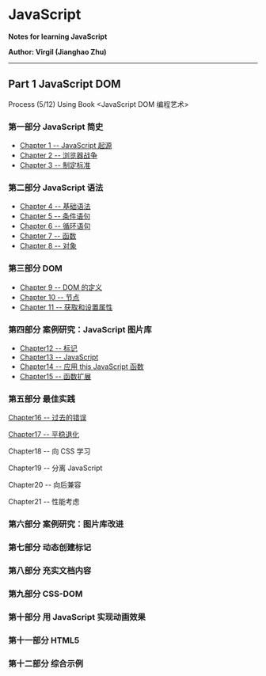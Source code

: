 # JavaScript 
**Notes for learning JavaScript** 

**Author: Virgil (Jianghao Zhu)**  

---

## Part 1 JavaScript DOM 

Process (5/12) Using Book <JavaScript DOM 编程艺术>

### 第一部分 JavaScript 简史

- [Chapter 1 -- JavaScript 起源](JavaScriptDomNotes/Chapter1.md)
- [Chapter 2 -- 浏览器战争](JavaScriptDomNotes/Chapter2.md)
- [Chapter 3 -- 制定标准](JavaScriptDomNotes/Chapter3.md)

### 第二部分 JavaScript 语法

- [Chapter 4 -- 基础语法](JavaScriptDomNotes/Chapter4.md)
- [Chapter 5 -- 条件语句](JavaScriptDomNotes/Chapter5.md)
- [Chapter 6 -- 循环语句](JavaScriptDomNotes/Chapter6.md)
- [Chapter 7 -- 函数](JavaScriptDomNotes/Chapter7.md)
- [Chapter 8 -- 对象](JavaScriptDomNotes/Chapter8.md)

### 第三部分 DOM

- [Chapter 9 -- DOM 的定义](JavaScriptDomNotes/Chapter9.md)
- [Chapter 10 -- 节点](JavaScriptDomNotes/Chapter10.md)
- [Chapter 11 -- 获取和设置属性](JavaScriptDomNotes/Chapter11.md)

### 第四部分 案例研究：JavaScript 图片库

- [Chapter12 -- 标记](JavaScriptDomNotes/Chapter12.md)
- [Chapter13 -- JavaScript](JavaScriptDomNotes/Chapter13.md)
- [Chapter14 -- 应用 this JavaScript 函数](JavaScriptDomNotes/Chapter14.md)
- [Chapter15 -- 函数扩展](JavaScriptDomNotes/Chapter15.md)

### 第五部分 最佳实践

[Chapter16 -- 过去的错误](JavaScriptDomNotes/Chapter16.md)

[Chapter17 -- 平稳退化](JavaScriptDomNotes/Chapter17.md)

Chapter18 -- 向 CSS 学习

Chapter19 -- 分离 JavaScript

Chapter20 -- 向后兼容

Chapter21 -- 性能考虑

### 第六部分 案例研究：图片库改进

### 第七部分 动态创建标记

### 第八部分 充实文档内容

### 第九部分 CSS-DOM

### 第十部分 用 JavaScript 实现动画效果

### 第十一部分 HTML5

### 第十二部分 综合示例 

